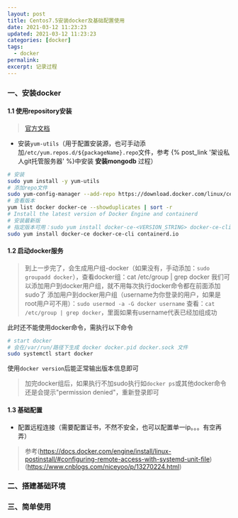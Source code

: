 ```yaml
---
layout: post
title: Centos7.5安装docker及基础配置使用
date: 2021-03-12 11:23:23
updated: 2021-03-12 11:23:23
categories: [docker]
tags:
  - docker
permalink:
excerpt: 记录过程
---
```


### 一、安装docker
#### 1.1 使用repository安装
> [官方文档](https://docs.docker.com/engine/install/centos/#install-using-the-repository)
* 安装`yum-utils`（用于配置安装源，也可手动添加`/etc/yum.repos.d/${packageName}.repo`文件，参考
{% post_link '架设私人git托管服务器' %}中安装 <b>安装mongodb</b> 过程）
``` bash
# 安装
sudo yum install -y yum-utils
# 添加repo文件
sudo yum-config-manager --add-repo https://download.docker.com/linux/centos/docker-ce.repo
# 查看版本
yum list docker docker-ce --showduplicates | sort -r
# Install the latest version of Docker Engine and containerd
# 安装最新版
# 指定版本可用：sudo yum install docker-ce-<VERSION_STRING> docker-ce-cli-<VERSION_STRING> containerd.io
sudo yum install docker-ce docker-ce-cli containerd.io

```

#### 1.2 启动docker服务
> 到上一步完了，会生成用户组-docker（如果没有，手动添加：`sudo groupadd docker`），查看docker组：cat /etc/group | grep docker
> 我们可以添加用户到docker用户组，就不用每次执行docker命令都在前面添加sudo了
> 添加用户到docker用户组（username为你登录的用户，如果是root用户可不用）：`sudo usermod -a -G docker username`
> 查看：`cat /etc/group | grep docker`，里面如果有username代表已经加组成功


此时还不能使用docker命令，需执行以下命令

``` bash
# start docker
# 会在/var/run/路径下生成 docker docker.pid docker.sock 文件
sudo systemctl start docker
```
使用`docker version`后能正常输出版本信息即可
> 加完docker组后，如果执行不加sudo执行如`docker ps`或其他docker命令还是会提示"permission denied"，重新登录即可

#### 1.3 基础配置
* 配置远程连接（需要配置证书，不然不安全，也可以配置单一ip。。。有空再弄）
> 参考(https://docs.docker.com/engine/install/linux-postinstall/#configuring-remote-access-with-systemd-unit-file)
> (https://www.cnblogs.com/niceyoo/p/13270224.html)

### 二、搭建基础环境

### 三、简单使用
